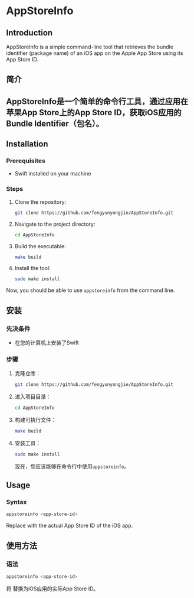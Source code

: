 # AppStoreInfo
## Introduction
AppStoreInfo is a simple command-line tool that retrieves the bundle identifier (package name) of an iOS app on the Apple App Store using its App Store ID.
## 简介
AppStoreInfo是一个简单的命令行工具，通过应用在苹果App Store上的App Store ID，获取iOS应用的Bundle Identifier（包名）。
--- 
## Installation
### Prerequisites
- Swift installed on your machine
### Steps
1. Clone the repository:
   ```bash
   git clone https://github.com/fengyunyongjie/AppStoreInfo.git
   ```
2. Navigate to the project directory:
   ```bash
   cd AppStoreInfo
   ```
3. Build the executable:
   ```bash
   make build
   ```
4. Install the tool:
   ```bash
   sudo make install
   ```
Now, you should be able to use `appstoreinfo` from the command line.
## 安装
### 先决条件
- 在您的计算机上安装了Swift
### 步骤
1. 克隆仓库：
   ```bash
   git clone https://github.com/fengyunyongjie/AppStoreInfo.git
   ```
2. 进入项目目录：
   ```bash
   cd AppStoreInfo
   ```
3. 构建可执行文件：
   ```bash
   make build
   ```
4. 安装工具：
   ```bash
   sudo make install
   ```
   现在，您应该能够在命令行中使用`appstoreinfo`。
## Usage
### Syntax
   ```bash
   appstoreinfo <app-store-id>
   ```
Replace <app-store-id> with the actual App Store ID of the iOS app.
## 使用方法
### 语法
   ```bash
   appstoreinfo <app-store-id>
   ```
将 <app-store-id> 替换为iOS应用的实际App Store ID。
